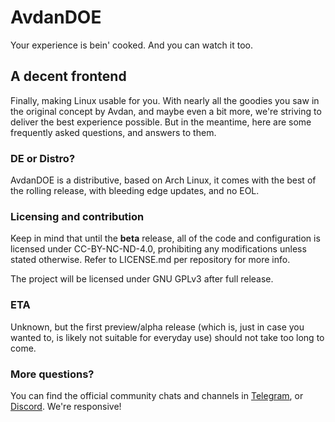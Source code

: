 # AvdanDOE

Your experience is bein' cooked. And you can watch it too.

## A decent frontend

Finally, making Linux usable for you. With nearly all the goodies you saw in the original concept by Avdan, and maybe even a bit more, we're striving to deliver the best experience possible. But in the meantime, here are some frequently asked questions, and answers to them.

### DE or Distro?

AvdanDOE is a distributive, based on Arch Linux, it comes with the best of the rolling release, with bleeding edge updates, and no EOL.

### Licensing and contribution

Keep in mind that until the **beta** release, all of the code and configuration is licensed under CC-BY-NC-ND-4.0, prohibiting any modifications unless stated otherwise. Refer to LICENSE.md per repository for more info.

The project will be licensed under GNU GPLv3 after full release.

### ETA

Unknown, but the first preview/alpha release (which is, just in case you wanted to, is likely not suitable for everyday use) should not take too long to come.

### More questions?

You can find the official community chats and channels in [Telegram](https://advande.t.me), or [Discord](https://dsc.gg/avdandoe). We're responsive!
